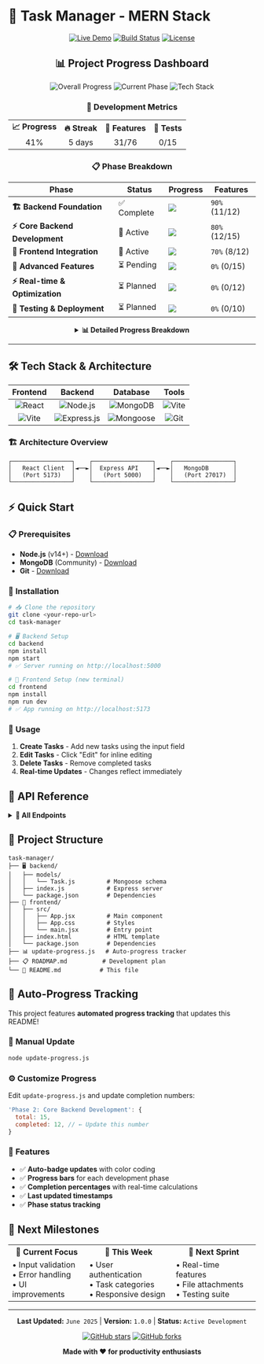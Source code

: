 # 🎯 Task Manager - MERN Stack

<div align="center">

[![Live Demo](https://img.shields.io/badge/🚀_Live_Demo-Available-success?style=for-the-badge)](http://localhost:5173)
[![Build Status](https://img.shields.io/badge/Build-Passing-success?style=for-the-badge)](http://localhost:5000)
[![License](https://img.shields.io/badge/License-MIT-blue?style=for-the-badge)](LICENSE)

## 📊 **Project Progress Dashboard**

![Overall Progress](https://img.shields.io/badge/Overall_Progress-41%25-yellow?style=for-the-badge&logo=progress)
![Current Phase](https://img.shields.io/badge/Current_Phase-Core_Development-blue?style=for-the-badge)
![Tech Stack](https://img.shields.io/badge/Stack-MERN-green?style=for-the-badge&logo=mongodb)

### 🚀 **Development Metrics**

<table align="center">
<tr>
<td align="center"><strong>📈 Progress</strong></td>
<td align="center"><strong>🔥 Streak</strong></td>
<td align="center"><strong>📝 Features</strong></td>
<td align="center"><strong>🧪 Tests</strong></td>
</tr>
<tr>
<td align="center">41%</td>
<td align="center">5 days</td>
<td align="center">31/76</td>
<td align="center">0/15</td>
</tr>
</table>

### 📋 **Phase Breakdown**

| Phase | Status | Progress | Features |
|-------|--------|----------|----------|
| **🏗️ Backend Foundation** | ✅ Complete | ![](https://geps.dev/progress/90) | `90%` (11/12) |
| **⚡ Core Backend Development** | 🔄 Active | ![](https://geps.dev/progress/80) | `80%` (12/15) |
| **🎨 Frontend Integration** | 🔄 Active | ![](https://geps.dev/progress/70) | `70%` (8/12) |
| **🔐 Advanced Features** | ⏳ Pending | ![](https://geps.dev/progress/0) | `0%` (0/15) |
| **⚡ Real-time & Optimization** | ⏳ Planned | ![](https://geps.dev/progress/0) | `0%` (0/12) |
| **🚀 Testing & Deployment** | ⏳ Planned | ![](https://geps.dev/progress/0) | `0%` (0/10) |

<details>
<summary><strong>📊 Detailed Progress Breakdown</strong></summary>

**✅ Completed Features (12/24)**
- [x] Express.js server setup with middleware
- [x] MongoDB connection with Mongoose
- [x] Task model with schema validation
- [x] Full CRUD API endpoints (GET, POST, PUT, DELETE)
- [x] Error handling and status codes
- [x] CORS configuration
- [x] React frontend with hooks
- [x] API integration with fetch
- [x] Real-time UI updates
- [x] Inline task editing
- [x] Component-based architecture
- [x] Environment configuration

**🔄 In Progress (3/24)**
- [ ] Input validation & error messages
- [ ] Loading states & spinners
- [ ] Responsive design

**⏳ Planned Features (9/24)**
- [ ] User authentication system
- [ ] Task categories & priorities
- [ ] Due dates & reminders
- [ ] File attachments
- [ ] Real-time collaboration
- [ ] Advanced search & filtering
- [ ] Analytics dashboard
- [ ] Testing suite
- [ ] Production deployment

</details>

---

</div>

## 🛠️ **Tech Stack & Architecture**

<div align="center">

**Frontend** | **Backend** | **Database** | **Tools**
:---: | :---: | :---: | :---:
![React](https://img.shields.io/badge/React-20232A?style=for-the-badge&logo=react&logoColor=61DAFB) | ![Node.js](https://img.shields.io/badge/Node.js-43853D?style=for-the-badge&logo=node.js&logoColor=white) | ![MongoDB](https://img.shields.io/badge/MongoDB-4EA94B?style=for-the-badge&logo=mongodb&logoColor=white) | ![Vite](https://img.shields.io/badge/vite-%23646CFF.svg?style=for-the-badge&logo=vite&logoColor=white)
![Vite](https://img.shields.io/badge/Vite-646CFF?style=for-the-badge&logo=vite&logoColor=white) | ![Express.js](https://img.shields.io/badge/Express.js-404D59?style=for-the-badge) | ![Mongoose](https://img.shields.io/badge/Mongoose-880000?style=for-the-badge&logoColor=white) | ![Git](https://img.shields.io/badge/git-%23F05033.svg?style=for-the-badge&logo=git&logoColor=white)

</div>

### 🏗️ **Architecture Overview**
```
┌─────────────────┐    ┌─────────────────┐    ┌─────────────────┐
│   React Client  │◄──►│  Express API    │◄──►│   MongoDB       │
│   (Port 5173)   │    │   (Port 5000)   │    │   (Port 27017)  │
└─────────────────┘    └─────────────────┘    └─────────────────┘
```

## ⚡ **Quick Start**

### 📋 **Prerequisites**
- **Node.js** (v14+) - [Download](https://nodejs.org/)
- **MongoDB** (Community) - [Download](https://www.mongodb.com/try/download/community)
- **Git** - [Download](https://git-scm.com/downloads)

### 🚀 **Installation**

```bash
# 📥 Clone the repository
git clone <your-repo-url>
cd task-manager

# 🖥️ Backend Setup
cd backend
npm install
npm start
# ✅ Server running on http://localhost:5000

# 🎨 Frontend Setup (new terminal)
cd frontend
npm install
npm run dev
# ✅ App running on http://localhost:5173
```

### 🎯 **Usage**
1. **Create Tasks** - Add new tasks using the input field
2. **Edit Tasks** - Click "Edit" for inline editing
3. **Delete Tasks** - Remove completed tasks
4. **Real-time Updates** - Changes reflect immediately

## 📡 **API Reference**

<details>
<summary><strong>🔗 All Endpoints</strong></summary>

| Method | Endpoint | Description | Status | Response |
|--------|----------|-------------|--------|----------|
| `GET` | `/` | Health check | ✅ | `"Hello World"` |
| `GET` | `/tasks` | Get all tasks | ✅ | `[{_id, name}]` |
| `POST` | `/tasks` | Create new task | ✅ | `{_id, name}` |
| `PUT` | `/tasks/:id` | Update task | ✅ | `{_id, name}` |
| `DELETE` | `/tasks/:id` | Delete task | ✅ | `{message}` |

**Example Request:**
```javascript
// Create a new task
fetch('http://localhost:5000/tasks', {
  method: 'POST',
  headers: { 'Content-Type': 'application/json' },
  body: JSON.stringify({ name: "Learn React" })
})
```

</details>

## 📁 **Project Structure**

```
task-manager/
├── 🖥️ backend/
│   ├── models/
│   │   └── Task.js         # Mongoose schema
│   ├── index.js            # Express server
│   └── package.json        # Dependencies
├── 🎨 frontend/
│   ├── src/
│   │   ├── App.jsx         # Main component
│   │   ├── App.css         # Styles
│   │   └── main.jsx        # Entry point
│   ├── index.html          # HTML template
│   └── package.json        # Dependencies
├── 📊 update-progress.js   # Auto-progress tracker
├── 📋 ROADMAP.md          # Development plan
└── 📄 README.md           # This file
```

## 🤖 **Auto-Progress Tracking**

This project features **automated progress tracking** that updates this README!

### 🔄 **Manual Update**
```bash
node update-progress.js
```

### ⚙️ **Customize Progress**
Edit `update-progress.js` and update completion numbers:
```javascript
'Phase 2: Core Backend Development': {
  total: 15,
  completed: 12, // ← Update this number
}
```

### 🎯 **Features**
- ✅ **Auto-badge updates** with color coding
- ✅ **Progress bars** for each development phase  
- ✅ **Completion percentages** with real-time calculations
- ✅ **Last updated timestamps**
- ✅ **Phase status tracking**

## 🚀 **Next Milestones**

<table>
<tr>
<th>🎯 Current Focus</th>
<th>📅 This Week</th>
<th>🔮 Next Sprint</th>
</tr>
<tr>
<td>
• Input validation<br>
• Error handling<br>
• UI improvements
</td>
<td>
• User authentication<br>
• Task categories<br>
• Responsive design
</td>
<td>
• Real-time features<br>
• File attachments<br>
• Testing suite
</td>
</tr>
</table>

---

<div align="center">

**Last Updated:** `June 2025` | **Version:** `1.0.0` | **Status:** `Active Development`

[![GitHub stars](https://img.shields.io/github/stars/yourusername/task-manager?style=social)](https://github.com/yourusername/task-manager)
[![GitHub forks](https://img.shields.io/github/forks/yourusername/task-manager?style=social)](https://github.com/yourusername/task-manager)

**Made with ❤️ for productivity enthusiasts**

</div> 
